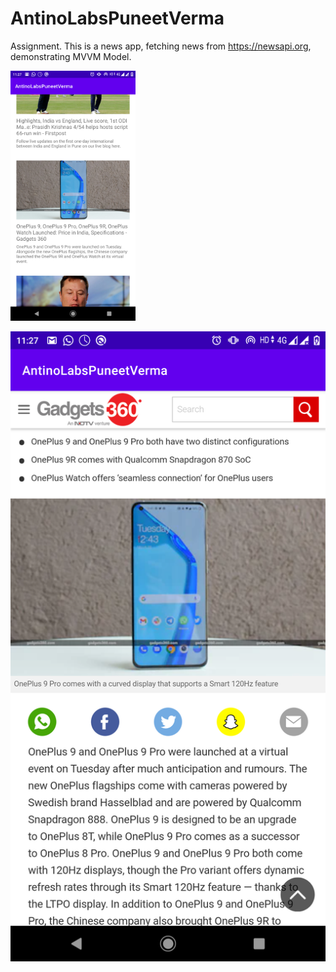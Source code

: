 # AntinoLabsPuneetVerma
 Assignment. This is a news app, fetching news from https://newsapi.org, demonstrating MVVM Model.
 
 <img src="https://github.com/RedVrma/AntinoLabsPuneetVerma/blob/main/screenshots/view.png?raw=true" width="200">

 
  ![Screenshot2](https://github.com/RedVrma/AntinoLabsPuneetVerma/blob/main/screenshots/webview.png?raw=true)

